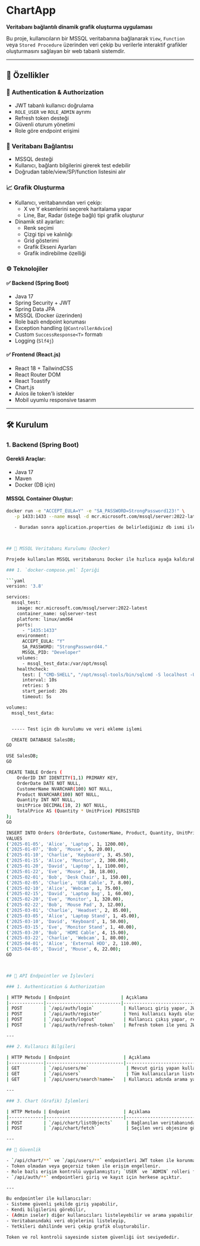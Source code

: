 # ChartApp

**Veritabanı bağlantılı dinamik grafik oluşturma uygulaması**

Bu proje, kullanıcıların bir MSSQL veritabanına bağlanarak `View`, `Function` veya `Stored Procedure` üzerinden veri çekip bu verilerle interaktif grafikler oluşturmasını sağlayan bir web tabanlı sistemdir.

---

## 🚀 Özellikler

### 🔐 **Authentication & Authorization**
- JWT tabanlı kullanıcı doğrulama
- `ROLE_USER` ve `ROLE_ADMIN` ayrımı
- Refresh token desteği
- Güvenli oturum yönetimi
- Role göre endpoint erişimi

### 📡 **Veritabanı Bağlantısı**
- MSSQL desteği
- Kullanıcı, bağlantı bilgilerini girerek test edebilir
- Doğrudan table/view/SP/function listesini alır

### 📈 **Grafik Oluşturma**
- Kullanıcı, veritabanından veri çekip:
  - X ve Y eksenlerini seçerek haritalama yapar
  - Line, Bar, Radar (isteğe bağlı) tipi grafik oluşturur
- Dinamik stil ayarları:
  - Renk seçimi
  - Çizgi tipi ve kalınlığı
  - Grid gösterimi
  - Grafik Ekseni Ayarları
  - Grafik indirebilme özelliği

### ⚙️ **Teknolojiler**

#### ✅ **Backend (Spring Boot)**
- Java 17
- Spring Security + JWT
- Spring Data JPA
- MSSQL (Docker üzerinden)
- Role bazlı endpoint koruması
- Exception handling (`@ControllerAdvice`)
- Custom `SuccessResponse<T>` formatı
- Logging (`Slf4j`)

#### ✅ **Frontend (React.js)**
- React 18 + TailwindCSS
- React Router DOM
- React Toastify
- Chart.js
- Axios ile token'lı istekler
- Mobil uyumlu responsive tasarım

---

## 🛠️ Kurulum

### 1. Backend (Spring Boot)

#### Gerekli Araçlar:
- Java 17
- Maven
- Docker (DB için)

#### MSSQL Container Oluştur:
```bash
docker run -e "ACCEPT_EULA=Y" -e "SA_PASSWORD=StrongPassword123!" \
   -p 1433:1433 --name mssql -d mcr.microsoft.com/mssql/server:2022-latest

   - Buradan sonra application.properties de belirlediğimiz db ismi ile bağlantı sağladığımız db de database oluşturacağız chartdb



## 🐳 MSSQL Veritabanı Kurulumu (Docker)

Projede kullanılan MSSQL veritabanını Docker ile hızlıca ayağa kaldırabilirsiniz. Aşağıdaki `docker-compose.yml` servisi, test amaçlı ayrı bir MSSQL instance’ı oluşturur.

### 1. `docker-compose.yml` İçeriği

```yaml
version: '3.8'

services:
  mssql_test:
    image: mcr.microsoft.com/mssql/server:2022-latest
    container_name: sqlserver-test
    platform: linux/amd64
    ports:
      - "1435:1433"
    environment:
      ACCEPT_EULA: "Y"
      SA_PASSWORD: "StrongPassword44."
      MSSQL_PID: "Developer"
    volumes:
      - mssql_test_data:/var/opt/mssql
    healthcheck:
      test: [ "CMD-SHELL", "/opt/mssql-tools/bin/sqlcmd -S localhost -U sa -P StrongPassword44. -Q 'SELECT 1'" ]
      interval: 10s
      retries: 5
      start_period: 20s
      timeout: 5s

volumes:
  mssql_test_data:


  ----- Test için db kurulumu ve veri ekleme işlemi

  CREATE DATABASE SalesDB;
GO

USE SalesDB;
GO

CREATE TABLE Orders (
    OrderID INT IDENTITY(1,1) PRIMARY KEY,
    OrderDate DATE NOT NULL,
    CustomerName NVARCHAR(100) NOT NULL,
    Product NVARCHAR(100) NOT NULL,
    Quantity INT NOT NULL,
    UnitPrice DECIMAL(10, 2) NOT NULL,
    TotalPrice AS (Quantity * UnitPrice) PERSISTED
);
GO

INSERT INTO Orders (OrderDate, CustomerName, Product, Quantity, UnitPrice)
VALUES
('2025-01-05', 'Alice', 'Laptop', 1, 1200.00),
('2025-01-07', 'Bob', 'Mouse', 5, 20.00),
('2025-01-10', 'Charlie', 'Keyboard', 3, 45.50),
('2025-01-15', 'Alice', 'Monitor', 2, 300.00),
('2025-01-20', 'David', 'Laptop', 1, 1100.00),
('2025-01-22', 'Eve', 'Mouse', 10, 18.00),
('2025-02-01', 'Bob', 'Desk Chair', 1, 150.00),
('2025-02-05', 'Charlie', 'USB Cable', 7, 8.00),
('2025-02-10', 'Alice', 'Webcam', 1, 75.00),
('2025-02-15', 'David', 'Laptop Bag', 1, 60.00),
('2025-02-20', 'Eve', 'Monitor', 1, 320.00),
('2025-02-22', 'Bob', 'Mouse Pad', 3, 12.00),
('2025-03-01', 'Charlie', 'Headset', 2, 85.00),
('2025-03-05', 'Alice', 'Laptop Stand', 1, 45.00),
('2025-03-10', 'David', 'Keyboard', 1, 50.00),
('2025-03-15', 'Eve', 'Monitor Stand', 1, 40.00),
('2025-03-20', 'Bob', 'HDMI Cable', 4, 15.00),
('2025-03-22', 'Charlie', 'Webcam', 1, 80.00),
('2025-04-01', 'Alice', 'External HDD', 2, 110.00),
('2025-04-05', 'David', 'Mouse', 6, 22.00);
GO



## 📡 API Endpointler ve İşlevleri

### 1. Authentication & Authorization

| HTTP Metodu | Endpoint                   | Açıklama                                                     | Rol Gereksinimi        | Token Gerekliliği  |
|-------------|----------------------------|--------------------------------------------------------------|-----------------------|--------------------|
| POST        | `/api/auth/login`           | Kullanıcı giriş yapar, JWT ve refresh token döner            | Herkes (giriş yapmamış) | Hayır             |
| POST        | `/api/auth/register`        | Yeni kullanıcı kaydı oluşturur                                | Herkes                | Hayır             |
| POST        | `/api/auth/logout`          | Kullanıcı çıkış yapar, refresh token silinir                 | Giriş yapmış kullanıcı | Evet              |
| POST        | `/api/auth/refresh-token`   | Refresh token ile yeni JWT token alır                        | Giriş yapmış kullanıcı | Evet (refresh token) |

---

### 2. Kullanıcı Bilgileri

| HTTP Metodu | Endpoint                    | Açıklama                                                     | Rol Gereksinimi        | Token Gerekliliği  |
|-------------|-----------------------------|--------------------------------------------------------------|-----------------------|--------------------|
| GET         | `/api/users/me`              | Mevcut giriş yapan kullanıcının bilgilerini döner            | `USER` veya `ADMIN`    | Evet              |
| GET         | `/api/users`                 | Tüm kullanıcıların listesini döner                            | Sadece `ADMIN`         | Evet              |
| GET         | `/api/users/search?name=`   | Kullanıcı adında arama yapar                                 | Sadece `ADMIN`         | Evet              |

---

### 3. Chart (Grafik) İşlemleri

| HTTP Metodu | Endpoint                    | Açıklama                                                     | Rol Gereksinimi        | Token Gerekliliği  |
|-------------|-----------------------------|--------------------------------------------------------------|-----------------------|--------------------|
| POST        | `/api/chart/listObjects`     | Bağlanılan veritabanındaki View, Stored Procedure, Function gibi veri objelerini listeler | `USER` veya `ADMIN`    | Evet              |
| POST        | `/api/chart/fetch`           | Seçilen veri objesine göre veriyi çeker ve grafik için hazırlar | `USER` veya `ADMIN`    | Evet              |

---

## 🔐 Güvenlik

- `/api/chart/**` ve `/api/users/**` endpointleri JWT token ile korunmaktadır.
- Token olmadan veya geçersiz token ile erişim engellenir.
- Role bazlı erişim kontrolü uygulanmıştır; `USER` ve `ADMIN` rolleri farklı yetkilere sahiptir.
- `/api/auth/**` endpointleri giriş ve kayıt için herkese açıktır.

---

Bu endpointler ile kullanıcılar:
- Sisteme güvenli şekilde giriş yapabilir,
- Kendi bilgilerini görebilir,
- (Admin iseler) diğer kullanıcıları listeleyebilir ve arama yapabilir,
- Veritabanındaki veri objelerini listeleyip,
- Yetkileri dahilinde veri çekip grafik oluşturabilir.

Token ve rol kontrolü sayesinde sistem güvenliği üst seviyededir.


